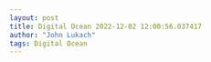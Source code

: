 ```yaml
---
layout: post
title: Digital Ocean 2022-12-02 12:00:56.037417
author: "John Lukach"
tags: Digital Ocean
---
```


